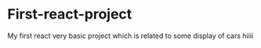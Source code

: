 # First-react-project
My first react very basic project which is related to some display of cars
hiiii